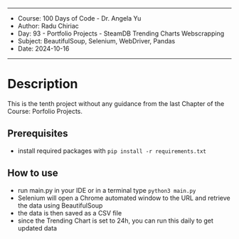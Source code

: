 
************************************************************************
*    Course: 100 Days of Code - Dr. Angela Yu
*    Author: Radu Chiriac
*    Day: 93 - Portfolio Projects - SteamDB Trending Charts Webscrapping
*    Subject: BeautifulSoup, Selenium, WebDriver, Pandas
*    Date: 2024-10-16
************************************************************************


# Description

This is the tenth project without any guidance from the last Chapter of the Course: Porfolio Projects.


## Prerequisites
- install required packages with `pip install -r requirements.txt`

## How to use
- run main.py in your IDE or in a terminal type `python3 main.py`
- Selenium will open a Chrome automated window to the URL and retrieve the data using BeautifulSoup
- the data is then saved as a CSV file
- since the Trending Chart is set to 24h, you can run this daily to get updated data